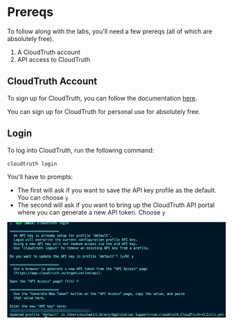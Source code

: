 # Prereqs

To follow along with the labs, you'll need a few prereqs (all of which are absolutely free).

1. A CloudTruth account
2. API access to CloudTruth

## CloudTruth Account

To sign up for CloudTruth, you can follow the documentation [here](https://docs.cloudtruth.com/organization-management/account-setup).

You can sign up for CloudTruth for personal use for absolutely free.

## Login

To log into CloudTruth, run the following command:

```
cloudtruth login
```

You'll have to prompts:
- The first will ask if you want to save the API key profile as the default. You can choose `y`
- The second will ask if you want to bring up the CloudTruth API portal where you can generate a new API token. Choose `y`

![signup](images/signup.png)